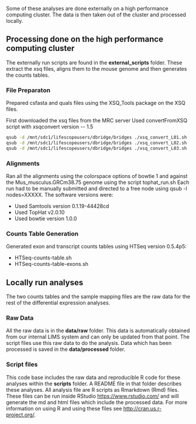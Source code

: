 Some of these analyses are done externally on a high performance computing cluster.  The data is then taken out of the cluster and processed locally.  

Processing done on the high performance computing cluster
-----------------------------------------------------------

The externally run scripts are found in the **external_scripts** folder.  These extract the xsq files, aligns them to the mouse genome and then generates the counts tables.


### File Preparaton

Prepared csfasta and quals files using the XSQ_Tools package on the XSQ files.

First downloaded the xsq files from the MRC server
Used convertFromXSQ script with xsqconvert version -- 1.5

```bash
qsub -d /mnt/sdc1/lifescopeusers/dbridge/bridges ./xsq_convert_L01.sh
qsub -d /mnt/sdc1/lifescopeusers/dbridge/bridges ./xsq_convert_L02.sh
qsub -d /mnt/sdc1/lifescopeusers/dbridge/bridges ./xsq_convert_L03.sh
```

### Alignments

Ran all the alignments using the colorspace options of bowtie 1 and against the Mus_musculus.GRCm38.75 genome using the script tophat_run.sh
Each run had to be manually submitted and directed to a free node using qsub -l nodes=XXXXX.  The software versions were:

* Used Samtools version 0.1.19-44428cd
* Used TopHat v2.0.10
* Used bowtie version 1.0.0


### Counts Table Generation

Generated exon and transcript counts tables using HTSeq version 0.5.4p5:

* HTSeq-counts-table.sh
* HTSeq-counts-table-exons.sh

Locally run analyses
----------------------

The two counts tables and the sample mapping files are the raw data for the rest of the differential expression analyses.

### Raw Data

All the raw data is in the **data/raw** folder.  This data is automatically obtained from our internal LIMS system and can only be updated from that point.  The script files use this raw data to do the analysis.  Data which has been processed is saved in the **data/processed** folder.

### Script files

This code base includes the raw data and reproducible R code for these analyses within the **scripts** folder.  A README file in that folder describes these analyses.  All analysis file are R scripts as Rmarkdown (Rmd) files.  These files can be run inside RStudio https://www.rstudio.com/ and will generate the md and html files which include the processed data.  For more information on using R and using these files see http://cran.us.r-project.org/.

